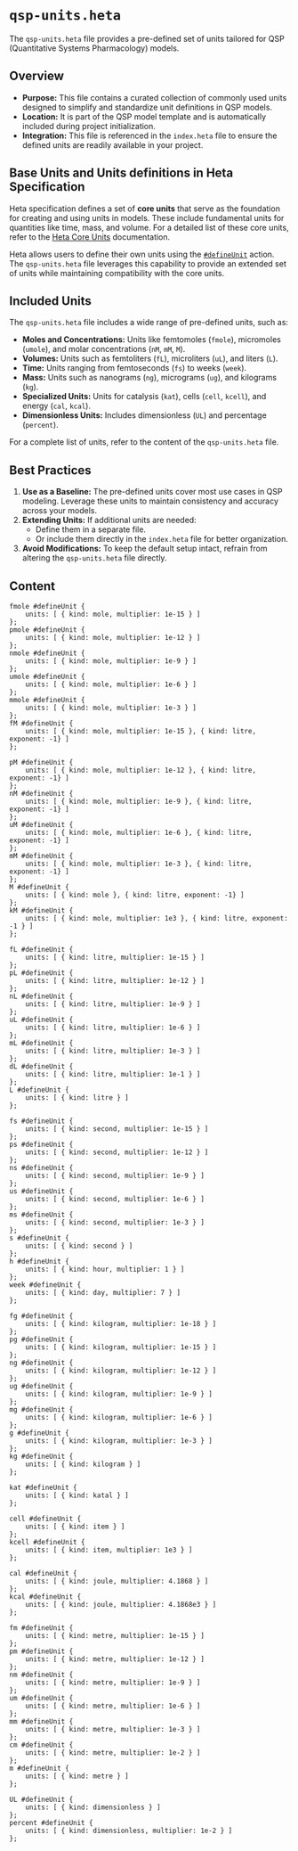 # `qsp-units.heta`

The `qsp-units.heta` file provides a pre-defined set of units tailored for QSP (Quantitative Systems Pharmacology) models.

## Overview

- **Purpose:** This file contains a curated collection of commonly used units designed to simplify and standardize unit definitions in QSP models.
- **Location:** It is part of the QSP model template and is automatically included during project initialization.
- **Integration:** This file is referenced in the `index.heta` file to ensure the defined units are readily available in your project.

## Base Units and Units definitions in Heta Specification

Heta specification defines a set of **core units** that serve as the foundation for creating and using units in models. These include fundamental units for quantities like time, mass, and volume. For a detailed list of these core units, refer to the [Heta Core Units](/specifications/units?id=core-units) documentation.

Heta allows users to define their own units using the [`#defineUnit`](/specifications/actions?id=defineunit) action. The `qsp-units.heta` file leverages this capability to provide an extended set of units while maintaining compatibility with the core units.

## Included Units

The `qsp-units.heta` file includes a wide range of pre-defined units, such as:

- **Moles and Concentrations:** Units like femtomoles (`fmole`), micromoles (`umole`), and molar concentrations (`nM`, `mM`, `M`).
- **Volumes:** Units such as femtoliters (`fL`), microliters (`uL`), and liters (`L`).
- **Time:** Units ranging from femtoseconds (`fs`) to weeks (`week`).
- **Mass:** Units such as nanograms (`ng`), micrograms (`ug`), and kilograms (`kg`).
- **Specialized Units:** Units for catalysis (`kat`), cells (`cell`, `kcell`), and energy (`cal`, `kcal`).
- **Dimensionless Units:** Includes dimensionless (`UL`) and percentage (`percent`).

For a complete list of units, refer to the content of the `qsp-units.heta` file.

## Best Practices

1. **Use as a Baseline:** The pre-defined units cover most use cases in QSP modeling. Leverage these units to maintain consistency and accuracy across your models.
2. **Extending Units:** If additional units are needed:
   - Define them in a separate file.
   - Or include them directly in the `index.heta` file for better organization.
3. **Avoid Modifications:** To keep the default setup intact, refrain from altering the `qsp-units.heta` file directly.

## Content

```heta
fmole #defineUnit {
    units: [ { kind: mole, multiplier: 1e-15 } ]
};
pmole #defineUnit {
    units: [ { kind: mole, multiplier: 1e-12 } ]
};
nmole #defineUnit {
    units: [ { kind: mole, multiplier: 1e-9 } ]
};
umole #defineUnit {
    units: [ { kind: mole, multiplier: 1e-6 } ]
};
mmole #defineUnit {
    units: [ { kind: mole, multiplier: 1e-3 } ]
};
fM #defineUnit {
    units: [ { kind: mole, multiplier: 1e-15 }, { kind: litre, exponent: -1} ]
};

pM #defineUnit {
    units: [ { kind: mole, multiplier: 1e-12 }, { kind: litre, exponent: -1} ]
};
nM #defineUnit {
    units: [ { kind: mole, multiplier: 1e-9 }, { kind: litre, exponent: -1} ]
};
uM #defineUnit {
    units: [ { kind: mole, multiplier: 1e-6 }, { kind: litre, exponent: -1} ]
};
mM #defineUnit {
    units: [ { kind: mole, multiplier: 1e-3 }, { kind: litre, exponent: -1} ]
};
M #defineUnit {
    units: [ { kind: mole }, { kind: litre, exponent: -1} ]
};
kM #defineUnit {
    units: [ { kind: mole, multiplier: 1e3 }, { kind: litre, exponent: -1 } ]
};

fL #defineUnit {
    units: [ { kind: litre, multiplier: 1e-15 } ]
};
pL #defineUnit {
    units: [ { kind: litre, multiplier: 1e-12 } ]
};
nL #defineUnit {
    units: [ { kind: litre, multiplier: 1e-9 } ]
};
uL #defineUnit {
    units: [ { kind: litre, multiplier: 1e-6 } ]
};
mL #defineUnit {
    units: [ { kind: litre, multiplier: 1e-3 } ]
};
dL #defineUnit {
    units: [ { kind: litre, multiplier: 1e-1 } ]
};
L #defineUnit {
    units: [ { kind: litre } ]
};

fs #defineUnit {
    units: [ { kind: second, multiplier: 1e-15 } ]
};
ps #defineUnit {
    units: [ { kind: second, multiplier: 1e-12 } ]
};
ns #defineUnit {
    units: [ { kind: second, multiplier: 1e-9 } ]
};
us #defineUnit {
    units: [ { kind: second, multiplier: 1e-6 } ]
};
ms #defineUnit {
    units: [ { kind: second, multiplier: 1e-3 } ]
};
s #defineUnit {
    units: [ { kind: second } ]
};
h #defineUnit {
    units: [ { kind: hour, multiplier: 1 } ]
};
week #defineUnit {
    units: [ { kind: day, multiplier: 7 } ]
};

fg #defineUnit {
    units: [ { kind: kilogram, multiplier: 1e-18 } ]
};
pg #defineUnit {
    units: [ { kind: kilogram, multiplier: 1e-15 } ]
};
ng #defineUnit {
    units: [ { kind: kilogram, multiplier: 1e-12 } ]
};
ug #defineUnit {
    units: [ { kind: kilogram, multiplier: 1e-9 } ]
};
mg #defineUnit {
    units: [ { kind: kilogram, multiplier: 1e-6 } ]
};
g #defineUnit {
    units: [ { kind: kilogram, multiplier: 1e-3 } ]
};
kg #defineUnit {
    units: [ { kind: kilogram } ]
};

kat #defineUnit {
    units: [ { kind: katal } ]
};

cell #defineUnit {
    units: [ { kind: item } ]
};
kcell #defineUnit {
    units: [ { kind: item, multiplier: 1e3 } ]
};

cal #defineUnit {
    units: [ { kind: joule, multiplier: 4.1868 } ]
};
kcal #defineUnit {
    units: [ { kind: joule, multiplier: 4.1868e3 } ]
};

fm #defineUnit {
    units: [ { kind: metre, multiplier: 1e-15 } ]
};
pm #defineUnit {
    units: [ { kind: metre, multiplier: 1e-12 } ]
};
nm #defineUnit {
    units: [ { kind: metre, multiplier: 1e-9 } ]
};
um #defineUnit {
    units: [ { kind: metre, multiplier: 1e-6 } ]
};
mm #defineUnit {
    units: [ { kind: metre, multiplier: 1e-3 } ]
};
cm #defineUnit {
    units: [ { kind: metre, multiplier: 1e-2 } ]
};
m #defineUnit {
    units: [ { kind: metre } ]
};

UL #defineUnit {
    units: [ { kind: dimensionless } ]
};
percent #defineUnit {
    units: [ { kind: dimensionless, multiplier: 1e-2 } ]
};
```